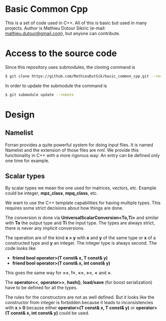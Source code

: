 # Basic Common Cpp

This is a set of code used in C++. All of this is basic but used in many projects.
Author is Mathieu Dutour Sikiric (e-mail: mathieu.dutour@gmail.com), but anyone
can contribute.


# Access to the source code

Since this repository uses submodules, the cloning command is

```sh
$ git clone https://github.com/MathieuDutSik/basic_common_cpp.git --recursive
```

In order to update the submodule the command is
```sh
$ git submodule update --remote
```

# Design

## Namelist

Forran provides a quite powerful system for doing input files. It is named Namelist
and the extension of those files are *nml*. We provide this functionality in C++ with
a more rigorous way: An entry can be defined only one time for example.

## Scalar types

By scalar types we mean the one used for matrices, vectors, etc. Example could be integer,
**mpz_class**, **mpq_class**, etc.

We want to use the C++ template capabilities for having multiple types. This requires
some strict decisions about how things are done.

The conversion is done via **UniversalScalarConversion<To,Ti>** and similar with **To** the
output type and **Ti** the input type. The types are always strict, there is never any
implicit conversions.

The operation are of the kind **x > y** with **x** and **y** of the same type or **x** of
a constructed type and **y** an integer. The integer type is always second. The code
looks like
* **friend bool operator>(T const& x, T const& y)**
* **friend bool operator>(T const& x, int const& y)**

This goes the same way for **==**, **!=**, **<=**, **>=**, **<** and **>**.

The **operator<<**, **operator>>**, **hash()**, **load/save** (for boost serialization) have
to be defined for all the types.

The rules for the constructors are not as well defined. But it looks like the constructor
from integer is forbidden because it leads to inconsistencies with **x > 0** because
either **operator>(T const& x, T const& y)** or **operator>(T const& x, int const& y)** could be used.

